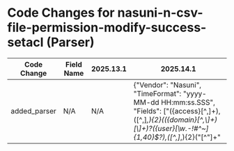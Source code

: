 # Code Changes for nasuni-n-csv-file-permission-modify-success-setacl (Parser)

| Code Change | Field Name | 2025.13.1 | 2025.14.1 |
|-------------|------------|-----------|------------|
| added_parser | N/A | N/A | {"Vendor": "Nasuni", "TimeFormat": "yyyy-MM-dd HH:mm:ss.SSS", "Fields": ["({access}[^,]+),([^,]*,){2}(({domain}[^,\\]+)[\\]+)?({user}[\w\.\-\!\#\^\~]{1,40}\$?),([^,]*,){2}(\"[^\"]+\"|[^,]*),[^,]*,({src_ip}((([0-9a-fA-F.]{0,4}):{1,2}){1,7}([0-9a-fA-F]){0,4})|(((25[0-5]|(2[0-4]|1\d|[0-9]|)\d)\.?\b){4}))(:({src_port}\d+))?", "({src_file_dir}[^,]+\/+)?({src_file_name}[^,\/]+),[^,]+,([^,\"]*,){3}(\"[^\"]+\"|[^,]*),CIFS,", "({file_path}[^,]+),([^,\"]*,){4}(\"[^\"]+\"|[^,]*),CIFS,", "(({file_dir}[^,]+)[\/]+)?({file_name}[^\/,]+?(\.({file_ext}[^\/,\.]+))?),([^,\"]*,){4}(\"[^\"]+\"|[^,]*),CIFS,", "({file_path}[^,]+),([^,\"]*,){3}(\"[^\"]+\"|[^,]*),CIFS,", "(({file_dir}[^,]+)[\/]+)?({file_name}[^\/,]+?(\.({file_ext}[^\/,\.]+))?),([^,\"]*,){3}(\"[^\"]+\"|[^,]*),CIFS,"], "DupFields": ["host->dest_host"], "Name": "nasuni-n-csv-file-permission-modify-success-setacl", "Product": "Nasuni", "Conditions": [",CIFS,", ",Set ACL,"], "ParserVersion": "v1.0.0"} |